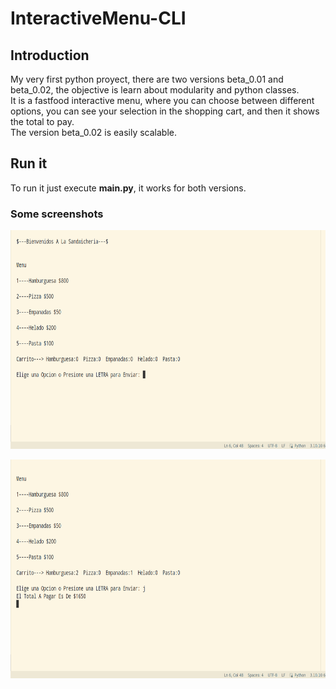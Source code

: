 <h1>InteractiveMenu-CLI</h1>

<h2>Introduction</h2>
<p>My very first python proyect, there are two versions beta_0.01 and beta_0.02, the objective is  learn about modularity and python classes.</br> It is a fastfood interactive menu, where you can choose between different options, you can see your selection in the shopping cart, and then it shows the total to pay.</br>
The version beta_0.02 is easily scalable.</p>

<h2>Run it</h2>
To run it just execute <b>main.py</b>, it works for both versions.

<h3>Some screenshots</h3>

<p align=center><img src='img/menu_cli.png' width=700 height=350></p>

<p align=center><img src='img/menu_cli_2.png' width=700 height=350></p>